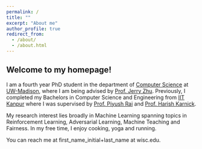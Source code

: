 ```yaml
---
permalink: /
title: ""
excerpt: "About me"
author_profile: true
redirect_from: 
  - /about/
  - /about.html
---
```


## Welcome to my homepage!

I am a fourth year PhD student in the department of [Computer Science](https://www.cs.wisc.edu/) at [UW-Madison](https://www.wisc.edu/), where I am being advised by [Prof. Jerry Zhu](http://pages.cs.wisc.edu/~jerryzhu/index.html). Previously, I completed my Bachelors in Computer Science and Engineering from [IIT Kanpur](https://cse.iitk.ac.in) where I was supervised by [Prof. Piyush Rai](https://www.cse.iitk.ac.in/users/piyush/) and [Prof. Harish Karnick](https://iitk.ac.in/new/dr-harish-karnick).

My research interest lies broadly in Machine Learning spanning topics in  Reinforcement Learning, Adversarial Learning, Machine Teaching and Fairness.
In my free time, I enjoy cooking, yoga and running. 

You can reach me at first_name_initial+last_name at wisc.edu.
